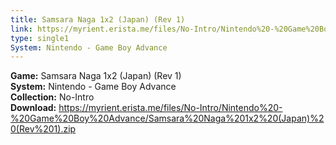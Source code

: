 ```yaml
---
title: Samsara Naga 1x2 (Japan) (Rev 1)
link: https://myrient.erista.me/files/No-Intro/Nintendo%20-%20Game%20Boy%20Advance/Samsara%20Naga%201x2%20(Japan)%20(Rev%201).zip
type: single1
System: Nintendo - Game Boy Advance
---
```

<b>Game:</b> Samsara Naga 1x2 (Japan) (Rev 1)<br>
<b>System:</b> Nintendo - Game Boy Advance<br>
<b>Collection:</b> No-Intro<br>
<b>Download:</b> https://myrient.erista.me/files/No-Intro/Nintendo%20-%20Game%20Boy%20Advance/Samsara%20Naga%201x2%20(Japan)%20(Rev%201).zip